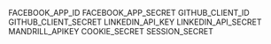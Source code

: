 FACEBOOK_APP_ID
FACEBOOK_APP_SECRET
GITHUB_CLIENT_ID
GITHUB_CLIENT_SECRET
LINKEDIN_API_KEY
LINKEDIN_API_SECRET
MANDRILL_APIKEY
COOKIE_SECRET
SESSION_SECRET
